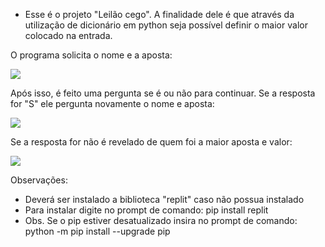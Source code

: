 - Esse é o projeto "Leilão cego". A finalidade dele é que através da utilização de dicionário em python seja possível definir o maior valor colocado na entrada.

O programa solicita o nome e a aposta:

<img src="https://lh3.googleusercontent.com/pw/AM-JKLXejXx7Dj4AhfqlcGnoCy1fpi--gRH4n9vl5WdBYnosj8b-dNDrgPm8i3Emr1Wu_m3QsQOsEKePdxckVM1IwVueDt71f1m9DkV-ws17Os7oWHCyMxrT2AbQy4N0nSqxnOpm3f7b8yh0QkdXsAOYu8Tz=w592-h95-no?authuser=0"/>

Após isso, é feito uma pergunta se é ou não para continuar. Se  a resposta for "S" ele pergunta novamente o nome e aposta:

<img src="https://lh3.googleusercontent.com/pw/AM-JKLXHFkanGILr-9lcZDpACFEqK6q3KFc10EOIG6UEZ1VUEd0IztxPtKKXJX-400OwpKFyrCJ1sAbvIVbaxVZsns4VH9jnsPeiY318gpgt5fCsv_azhzmon75xi9bkZ5b9S4J4aoQg9MLREBAmnhGgvd8G=w575-h90-no?authuser=0"/>

Se a resposta for não é revelado de quem foi a maior aposta e valor:

<img src="https://lh3.googleusercontent.com/pw/AM-JKLVkxl7ur0UpKAFmqPDzZl62iGwWbXADm8J2woIWb4_pSOhNAABSQP0aJi_kvnoFt4pr0z-4Py51DXZwpGrgjIVNg8GZoKaNPQ9FPgu8jEWaWmBDo8Ck4xvNYwM03V6t240YrFg90_95u0wn_8G-4IPT=w584-h57-no?authuser=0"/>

Observações:
- Deverá ser instalado a biblioteca "replit" caso não possua instalado
- Para instalar digite no prompt de comando: pip install replit
- Obs. Se o pip estiver desatualizado insira no prompt de comando: python -m pip install --upgrade pip
